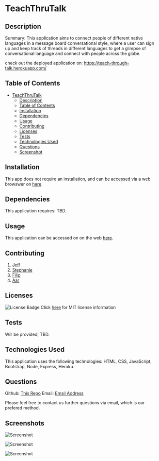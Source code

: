 # TeachThruTalk
          
## Description

Summary: This application aims to connect people of different native languages in a message board conversational style, where a user can sign up and keep track of threads in different languages to get a glimpse of conversational language and connect with people across the globe.

check out the deployed application on: https://teach-through-talk.herokuapp.com/

## Table of Contents

- [TeachThruTalk](#TeachThruTalk)
  - [Description](#description)
  - [Table of Contents](#table-of-contents)
  - [Installation](#installation)
  - [Dependencies](#dependencies)
  - [Usage](#usage)
  - [Contributing](#contributing)
  - [Licenses](#licenses)
  - [Tests](#tests)
  - [Technologies Used](#technologies-used)
  - [Questions](#questions)
  - [Screenshot](#screenshot)

## Installation

This app does not require an installation, and can be accessed via a web browswer on [here](https://TBD).

## Dependencies

This application requires: TBD.

## Usage

This application can be accessed on on the web [here](https://TBD).

## Contributing

1. [Jeff](https://github.com/Jeffiftyone)
2. [Stephanie](https://github.com/Wickette)
3. [Filip](https://github.com/FilipAlH)
4. [Aar](https://github.com/AarKaiser)

## Licenses

![License Badge](https://img.shields.io/badge/mit-license-blue)
Click [here](https://choosealicense.com/licenses/mit) for MIT license information


## Tests

Will be provided, TBD.

## Technologies Used

This application uses the following technologies: HTML, CSS, JavaScript, Bootstrap, Node, Express, Heroku.

## Questions

Github: [This Repo](https://github.com/FilipAlH/TeachThruTalk#TeachThruTalk)
Email: [Email Address](tbd@tbd.com)

Please feel free to contact us  further questions via email, which is our prefered method.

## Screenshots

![Screenshot](https://raw.githubusercontent.com/FilipAlH/TeachThruTalk/main/assets/images/screenshot_1.png)

![Screenshot](https://raw.githubusercontent.com/FilipAlH/TeachThruTalk/main/assets/images/screenshot_2.png)

![Screenshot](https://raw.githubusercontent.com/FilipAlH/TeachThruTalk/main/assets/images/screenshot_3.png)
